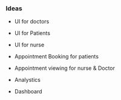 ### Ideas
* UI for doctors
* UI for Patients 
* UI for nurse

* Appointment Booking for patients
* Appointment viewing for nurse & Doctor

* Analystics
- Dashboard